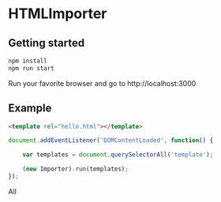 # HTMLImporter

## Getting started

```js
npm install
npm run start
```

Run your favorite browser and go to http://localhost:3000

## Example

```html
<template rel="hello.html"></template>
```


```js
document.addEventListener('DOMContentLoaded', function() {

    var templates = document.querySelectorAll('template');

    (new Importer).run(templates);
});
```

All <template> tag will be replace by theirs "rel" content.
